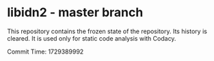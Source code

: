 # libidn2 - master branch

This repository contains the frozen state of the repository.
Its history is cleared. It is used only for static code
analysis with Codacy.

Commit Time: 1729389992